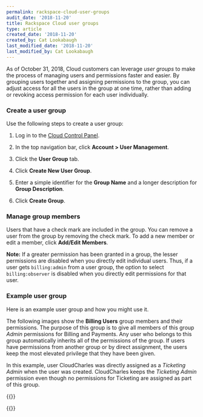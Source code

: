 ```yaml
---
permalink: rackspace-cloud-user-groups
audit_date: '2018-11-20'
title: Rackspace Cloud user groups
type: article
created_date: '2018-11-20'
created_by: Cat Lookabaugh
last_modified_date: '2018-11-20'
last_modified_by: Cat Lookabaugh
---
```


As of October 31, 2018, Cloud customers can leverage *user groups* to make the
process of managing users and permissions faster and easier. By grouping users
together and assigning permissions to the group, you can adjust access for all
the users in the group at one time, rather than adding or revoking access permission
for each user individually.

### Create a user group

Use the following steps to create a user group:

1. Log in to the [Cloud Control Panel](https://login.rackspace.com).

2. In the top navigation bar, click **Account > User Management**.

3. Click the **User Group** tab.

4. Click **Create New User Group**.

5. Enter a simple identifier for the **Group Name** and a longer description
   for **Group Description**.

6. Click **Create Group**.

### Manage group members

Users that have a check mark are included in the group.  You can remove a user
from the group by removing the check mark. To add a new member or edit a
member, click **Add/Edit Members**.

**Note:** If a greater permission has been granted in a group, the
lesser permissions are disabled when you directly edit individual users. Thus,
if a user gets `billing:admin` from a user group, the option to select
`billing:observer` is disabled when you directly edit permissions for
that user.

### Example user group

Here is an example user group and how you might use it.

The following images show the **Billing Users** group members and their
permissions.  The purpose of this group is to give all members of this group
*Admin* permissions for Billing and Payments.  Any user who belongs to this
group automatically inherits all of the permissions of the group.  If users have
permissions from another group or by direct assignment, the users keep the most
elevated privilege that they have been given.

In this example, user CloudCharles was directly assigned as a *Ticketing Admin*
when the user was created.  CloudCharles keeps the *Ticketing Admin* permission
even though no permissions for Ticketing are assigned as part of this group.


{{<image src="Picture1.png" alt="" title="">}}

{{<image src="Picture2.png" alt="" title="">}}
